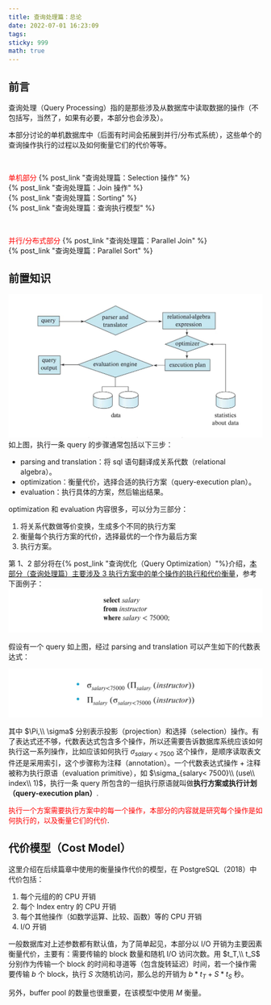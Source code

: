 ```yaml
---
title: 查询处理篇：总论
date: 2022-07-01 16:23:09
tags:
sticky: 999
math: true
---
```


## 前言
查询处理（Query Processing）指的是那些涉及从数据库中读取数据的操作（不包括写，当然了，如果有必要，本部分也会涉及）。

本部分讨论的单机数据库中（后面有时间会拓展到并行/分布式系统），这些单个的查询操作执行的过程以及如何衡量它们的代价等等。

</br>

<font color=red>单机部分</font>
{% post_link "查询处理篇：Selection 操作" %} </br>
{% post_link "查询处理篇：Join 操作" %} </br>
{% post_link "查询处理篇：Sorting" %} </br>
{% post_link "查询处理篇：查询执行模型" %} <br>

</br>

<font color=red>并行/分布式部分</font>
{% post_link "查询处理篇：Parallel Join" %} </br>
{% post_link "查询处理篇：Parallel Sort" %} </br>

## 前置知识
![](/img/query_processing_0/0.jpg)
如上图，执行一条 query 的步骤通常包括以下三步：
* parsing and translation：将 sql 语句翻译成关系代数（relational algebra）。
* optimization：衡量代价，选择合适的执行方案（query-execution plan）。
* evaluation：执行具体的方案，然后输出结果。

optimization 和 evaluation 内容很多，可以分为三部分：
1. 将关系代数做等价变换，生成多个不同的执行方案
2. 衡量每个执行方案的代价，选择最优的一个作为最后方案
3. 执行方案。

第 1、2 部分将在{% post_link "查询优化（Query Optimization）"%}介绍，<u>本部分（查询处理篇）主要涉及 3 执行方案中的单个操作的执行和代价衡量</u>，参考下面例子：
![](/img/query_processing_0/1.jpg)

假设有一个 query 如上图，经过 parsing and translation 可以产生如下的代数表达式：

![](/img/query_processing_0/2.jpg)

其中 $\Pi,\\ \sigma$ 分别表示投影（projection）和选择（selection）操作。有了表达式还不够，代数表达式包含多个操作，所以还需要告诉数据库系统应该如何执行这一系列操作，比如应该如何执行 $\sigma_{salary< 7500}$ 这个操作，是顺序读取表文件还是采用索引，这个步骤称为注释（annotation）。一个代数表达式操作 + 注释被称为执行原语（evaluation primitive），如 $\sigma_{salary< 7500}\\ (use\\ index\\ 1)$，执行一条 query 所包含的一组执行原语就叫做**执行方案或执行计划（query-execution plan）**.

<font color=red>执行一个方案需要执行方案中的每一个操作，本部分的内容就是研究每个操作是如何执行的，以及衡量它们的代价</font>.

## 代价模型（Cost Model）
这里介绍在后续篇章中使用的衡量操作代价的模型，在 PostgreSQL（2018）中代价包括：
1. 每个元组的的 CPU 开销
2. 每个 Index entry 的 CPU 开销
3. 每个其他操作（如数学运算、比较、函数）等的 CPU 开销
4. I/O 开销

一般数据库对上述参数都有默认值，为了简单起见，本部分以 I/O 开销为主要因素衡量代价，主要有：需要传输的 block 数量和随机 I/O 访问次数。用 $t_T,\\ t_S$ 分别作为传输一个 block 的时间和寻道等（包含旋转延迟）时间，若一个操作需要传输 $b$ 个 block，执行 $S$ 次随机访问，那么总的开销为 $b * t_T + S * t_S$ 秒。

另外，buffer pool 的数量也很重要，在该模型中使用 $M$ 衡量。





